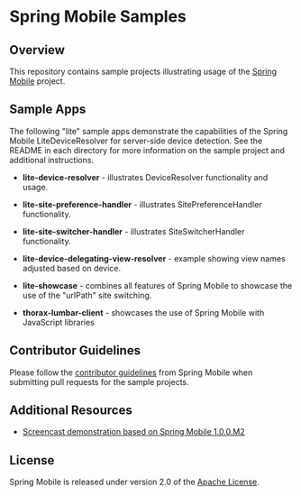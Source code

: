 # Spring Mobile Samples

## Overview

This repository contains sample projects illustrating usage of the [Spring Mobile](http://www.springsource.org/spring-mobile) project.

## Sample Apps

The following "lite" sample apps demonstrate the capabilities of the Spring Mobile LiteDeviceResolver for server-side device detection. See the README in each directory for more information on the sample project and additional instructions. 

* **lite-device-resolver** - illustrates DeviceResolver functionality and usage.

* **lite-site-preference-handler** - illustrates SitePreferenceHandler functionality.

* **lite-site-switcher-handler** - illustrates SiteSwitcherHandler functionality.

* **lite-device-delegating-view-resolver** - example showing view names adjusted based on device.

* **lite-showcase** - combines all features of Spring Mobile to showcase the use of the "urlPath" site switching.

* **thorax-lumbar-client** - showcases the use of Spring Mobile with JavaScript libraries

## Contributor Guidelines

Please follow the [contributor guidelines](https://github.com/SpringSource/spring-mobile/wiki/Contributor-Guidelines) from Spring Mobile when submitting pull requests for the sample projects.

## Additional Resources

* [Screencast demonstration based on Spring Mobile 1.0.0.M2](http://s3.springsource.org/MVC/spring-mobile-1.0.0.M2-screencast.mov)

## License
Spring Mobile is released under version 2.0 of the [Apache License](http://www.apache.org/licenses/LICENSE-2.0).